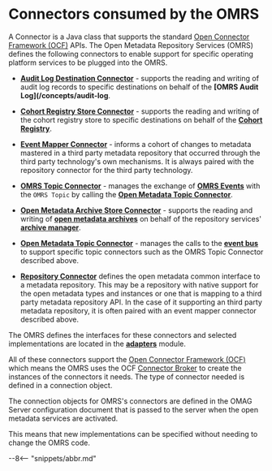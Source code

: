 <!-- SPDX-License-Identifier: CC-BY-4.0 -->
<!-- Copyright Contributors to the ODPi Egeria project 2019. -->

# Connectors consumed by the OMRS

A Connector is a Java class that supports the standard [Open Connector Framework (OCF)](/frameworks/ocf/overview) APIs. The Open Metadata Repository Services (OMRS) defines the following connectors to enable support for specific operating platform services to be plugged into the OMRS.

* **[Audit Log Destination Connector](/concepts/audit-log-destination-connector)** - supports the reading and writing of audit log records to specific destinations on behalf of the **[OMRS Audit Log](/concepts/audit-log**.

* **[Cohort Registry Store Connector](/concepts/cohort-registry-store-connector)** - supports the reading and writing of the cohort registry store to specific destinations on behalf of the **[Cohort Registry](/services/omrs/cohort-registry)**.

* **[Event Mapper Connector](/concepts/event-mapper-connector)** - informs a cohort of changes to metadata mastered in a third party metadata repository that occurred through the third party technology's own mechanisms. It is always paired with the repository connector for the third party technology.

* **[OMRS Topic Connector](/services/omrs/omrs-topic-connector)** - manages the exchange  of **[OMRS Events](/concepts/cohort-events)** with the `OMRS Topic` by calling the **[Open Metadata Topic Connector](/concepts/open-metadata-topic-connector)**.

* **[Open Metadata Archive Store Connector](/concepts/open-metadata-archive-store-connector)** - supports the reading and writing of **[open metadata archives](/concepts/open-metadata-archive)** on behalf of the repository services' **[archive manager](/services/omrs/archive-manager)**.

* **[Open Metadata Topic Connector](/concepts/open-metadata-topic-connector)** - manages the calls to the **[event bus](/concepts/event-bus)** to support specific topic connectors such as the OMRS Topic Connector described above.

* **[Repository Connector](/concepts/repository-connector)** defines the open metadata common interface to a metadata repository.  This may be a repository with native support for the open metadata types and instances or one that is mapping to a third party metadata repository API. In the case of it supporting an third party metadata repository, it is often paired with an event mapper connector described above.

The OMRS defines the interfaces for these connectors and selected implementations
are located in the **[adapters](https://github.com/odpi/egeria/tree/main/open-metadata-implementation/adapters/open-connectors/repository-services-connectors)** module.

All of these connectors support the [Open Connector Framework (OCF)](/frameworks/ocf/overview) which means the OMRS uses the OCF [Connector Broker](/concepts/connector-broker) to create the instances of the connectors it needs. The type of connector needed is defined in a connection object.

The connection objects for OMRS's connectors are defined in the OMAG Server configuration document that is passed to the server when the open metadata services are activated.

This means that new implementations can be specified without needing to change the OMRS code.

--8<-- "snippets/abbr.md"

